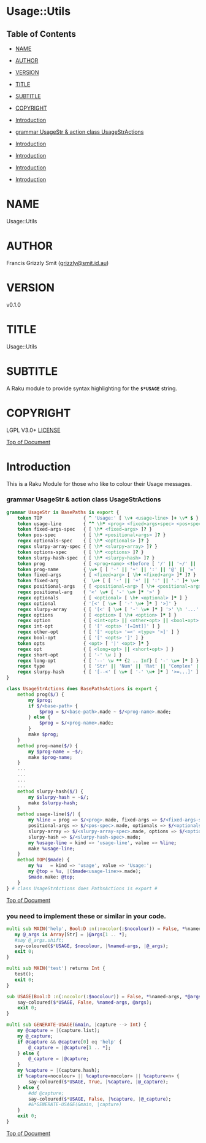 Usage::Utils
============

Table of Contents
-----------------

  * [NAME](#name)

  * [AUTHOR](#author)

  * [VERSION](#version)

  * [TITLE](#title)

  * [SUBTITLE](#subtitle)

  * [COPYRIGHT](#copyright)

  * [Introduction](#introduction)

  * [grammar UsageStr & action class UsageStrActions](#grammar-usagestr--action-class-usagestractions)

  * [Introduction](#introduction)

  * [Introduction](#introduction)

  * [Introduction](#introduction)

  * [Introduction](#introduction)

NAME
====

Usage::Utils 

AUTHOR
======

Francis Grizzly Smit (grizzly@smit.id.au)

VERSION
=======

v0.1.0

TITLE
=====

Usage::Utils

SUBTITLE
========

A Raku module to provide syntax highlighting for the **`$*USAGE`** string. 

COPYRIGHT
=========

LGPL V3.0+ [LICENSE](https://github.com/grizzlysmit/Usage-Utils/blob/main/LICENSE)

[Top of Document](#table-of-contents)

Introduction
============

This is a Raku Module for those who like to colour their Usage messages. 

### grammar UsageStr & action class UsageStrActions

```raku
grammar UsageStr is BasePaths is export {
    token TOP               { ^ 'Usage:' [ \v+ <usage-line> ]+ \v* $ }
    token usage-line        { ^^ \h* <prog> <fixed-args-spec> <pos-spec> <optionals-spec> <slurpy-array-spec> <options-spec> <slurpy-hash-spec> \h* $$ }
    token fixed-args-spec   { [ \h* <fixed-args> ]? }
    token pos-spec          { [ \h* <positional-args> ]? }
    regex optionals-spec    { [ \h* <optionals> ]? }
    regex slurpy-array-spec { [ \h* <slurpy-array> ]? }
    token options-spec      { [ \h* <options> ]? }
    token slurpy-hash-spec  { [ \h* <slurpy-hash> ]? }
    token prog              { [ <prog-name> <!before [ '/' || '~/' || '~' ] > || <base-path> <prog-name> ] }
    token prog-name         { \w+ [ [ '-' || '+' || ':' || '@' || '=' || ',' || '%' || '.' ]+ \w+ ]* }
    token fixed-args        { [ <fixed-arg> [ \h+ <fixed-arg> ]* ]? }
    token fixed-arg         {  \w+ [ [ '-' || '+' || ':' || '.' ]+ \w+ ]* }
    regex positional-args   { [ <positional-arg> [ \h+ <positional-arg> ]* ]? }
    regex positional-arg    { '<' \w+ [ '-' \w+ ]* '>' }
    regex optionals         { [ <optional> [ \h+ <optional> ]* ] }
    regex optional          { '[<' [ \w+ [ '-' \w+ ]* ] '>]' }
    regex slurpy-array      { [ '[<' [ \w+ [ '-' \w+ ]* ] '>' \h '...' ']' ] }
    regex options           { [ <option> [ \h+ <option> ]* ] }
    regex option            { [ <int-opt> || <other-opt> || <bool-opt> ] }
    regex int-opt           { [ '[' <opts> '[=Int]]' ] }
    regex other-opt         { [ '[' <opts> '=<' <type> '>]' ] }
    regex bool-opt          { [ '[' <opts> ']' ] }
    token opts              { <opt> [ '|' <opt> ]* }
    regex opt               { [ <long-opt> || <short-opt> ] }
    regex short-opt         { [ '-' \w ] }
    regex long-opt          { [ '--' \w ** {2 .. Inf} [ '-' \w+ ]* ] }
    regex type              { [ 'Str' || 'Num' || 'Rat' || 'Complex' || [ \w+ [ [ '-' || '::' ] \w+ ]* ] ] }
    regex slurpy-hash       { [ '[--<' [ \w+ [ '-' \w+ ]* ] '>=...]' ] }
}

class UsageStrActions does BasePathsActions is export {
    method prog($/) {
        my $prog;
        if $/<base-path> {
            $prog = $/<base-path>.made ~ $/<prog-name>.made;
        } else {
            $prog = $/<prog-name>.made;
        }
        make $prog;
    }
    method prog-name($/) {
        my $prog-name = ~$/;
        make $prog-name;
    }
    ...
    ...
    ...
    ...
    method slurpy-hash($/) {
        my $slurpy-hash = ~$/;
        make $slurpy-hash;
    }
    method usage-line($/) {
        my %line = prog => $/<prog>.made, fixed-args => $/<fixed-args-spec>.made,
        positional-args => $/<pos-spec>.made, optionals => $/<optionals-spec>.made,
        slurpy-array => $/<slurpy-array-spec>.made, options => $/<options-spec>.made,
        slurpy-hash => $/<slurpy-hash-spec>.made;
        my %usage-line = kind => 'usage-line', value => %line;
        make %usage-line;
    }
    method TOP($made) {
        my %u   = kind => 'usage', value => 'Usage:';
        my @top = %u, |($made<usage-line>».made);
        $made.make: @top;
    }
} # class UsageStrActions does PathsActions is export #
```

[Top of Document](#table-of-contents)

### you need to implement these or similar in your code.

```raku
multi sub MAIN('help', Bool:D :n(:nocolor(:$nocolour)) = False, *%named-args, *@args) returns Int {
   my @_args is Array[Str] = |@args[1 .. *];
   #say @_args.shift;
   say-coloured($*USAGE, $nocolour, |%named-args, |@_args);
   exit 0;
}

multi sub MAIN('test') returns Int {
   test();
   exit 0;
}

sub USAGE(Bool:D :n(:nocolor(:$nocolour)) = False, *%named-args, *@args --> Int) {
    say-coloured($*USAGE, False, %named-args, @args);
    exit 0;
}

multi sub GENERATE-USAGE(&main, |capture --> Int) {
    my @capture = |(capture.list);
    my @_capture;
    if @capture && @capture[0] eq 'help' {
        @_capture = |@capture[1 .. *];
    } else {
        @_capture = |@capture;
    }
    my %capture = |(capture.hash);
    if %capture«nocolour» || %capture«nocolor» || %capture«n» {
        say-coloured($*USAGE, True, |%capture, |@_capture);
    } else {
        #dd @capture;
        say-coloured($*USAGE, False, |%capture, |@_capture);
        #&*GENERATE-USAGE(&main, |capture)
    }
    exit 0;
}
```

[Top of Document](#table-of-contents)

